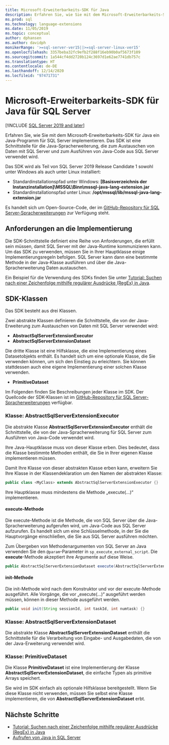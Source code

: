 ```yaml
---
title: Microsoft-Erweiterbarkeits-SDK für Java
description: Erfahren Sie, wie Sie mit dem Microsoft-Erweiterbarkeits-SDK für Java ein Java-Programm für SQL Server implementieren.
ms.prod: sql
ms.technology: language-extensions
ms.date: 11/05/2019
ms.topic: conceptual
author: dphansen
ms.author: davidph
monikerRange: '>=sql-server-ver15||>=sql-server-linux-ver15'
ms.openlocfilehash: 3357beba32fc9efb2f288f16eb90b0af5673f109
ms.sourcegitcommit: 1a544cf4dd2720b124c3697d1e62ae7741db757c
ms.translationtype: HT
ms.contentlocale: de-DE
ms.lasthandoff: 12/14/2020
ms.locfileid: "97471731"
---
```

# <a name="microsoft-extensibility-sdk-for-java-for-sql-server"></a>Microsoft-Erweiterbarkeits-SDK für Java für SQL Server
[!INCLUDE [SQL Server 2019 and later](../../includes/applies-to-version/sqlserver2019.md)]

Erfahren Sie, wie Sie mit dem Microsoft-Erweiterbarkeits-SDK für Java ein Java-Programm für SQL Server implementieren. Das SDK ist eine Schnittstelle für die Java-Spracherweiterung, die zum Austauschen von Daten mit SQL Server und zum Ausführen von Java-Code aus SQL Server verwendet wird.

Das SDK wird als Teil von SQL Server 2019 Release Candidate 1 sowohl unter Windows als auch unter Linux installiert:

+ Standardinstallationspfad unter Windows: **[Basisverzeichnis der Instanzinstallation]\MSSQL\Binn\mssql-java-lang-extension.jar**
+ Standardinstallationspfad unter Linux: **/opt/mssql/lib/mssql-java-lang-extension.jar**

Es handelt sich um Open-Source-Code, der im [GitHub-Repository für SQL Server-Spracherweiterungen](https://github.com/microsoft/sql-server-language-extensions) zur Verfügung steht.

## <a name="implementation-requirements"></a>Anforderungen an die Implementierung

Die SDK-Schnittstelle definiert eine Reihe von Anforderungen, die erfüllt sein müssen, damit SQL Server mit der Java-Runtime kommunizieren kann. Um das SDK zu verwenden, müssen Sie in Ihrer Hauptklasse einige Implementierungsregeln befolgen. SQL Server kann dann eine bestimmte Methode in der Java-Klasse ausführen und über die Java-Spracherweiterung Daten austauschen.

Ein Beispiel für die Verwendung des SDKs finden Sie unter [Tutorial: Suchen nach einer Zeichenfolge mithilfe regulärer Ausdrücke (RegEx) in Java](../tutorials/search-for-string-using-regular-expressions-in-java.md).

## <a name="sdk-classes"></a>SDK-Klassen

Das SDK besteht aus drei Klassen.

Zwei abstrakte Klassen definieren die Schnittstelle, die von der Java-Erweiterung zum Austauschen von Daten mit SQL Server verwendet wird:

- **AbstractSqlServerExtensionExecutor**
- **AbstractSqlServerExtensionDataset**

Die dritte Klasse ist eine Hilfsklasse, die eine Implementierung eines Datasetobjekts enthält. Es handelt sich um eine optionale Klasse, die Sie verwenden können, um sich den Einstieg zu erleichtern. Sie können stattdessen auch eine eigene Implementierung einer solchen Klasse verwenden.

- **PrimitiveDataset**

Im Folgenden finden Sie Beschreibungen jeder Klasse im SDK. Der Quellcode der SDK-Klassen ist im [GitHub-Repository für SQL Server-Spracherweiterungen](https://github.com/microsoft/sql-server-language-extensions/tree/master/language-extensions/java/sdk) verfügbar.

### <a name="class-abstractsqlserverextensionexecutor"></a>Klasse: AbstractSqlServerExtensionExecutor

Die abstrakte Klasse **AbstractSqlServerExtensionExecutor** enthält die Schnittstelle, die von der Java-Spracherweiterung für SQL Server zum Ausführen von Java-Code verwendet wird.

Ihre Java-Hauptklasse muss von dieser Klasse erben. Dies bedeutet, dass die Klasse bestimmte Methoden enthält, die Sie in Ihrer eigenen Klasse implementieren müssen.

Damit Ihre Klasse von dieser abstrakten Klasse erben kann, erweitern Sie Ihre Klasse in der Klassendeklaration um den Namen der abstrakten Klasse:

```java
public class <MyClass> extends AbstractSqlServerExtensionExecutor {}
```

Ihre Hauptklasse muss mindestens die Methode „execute(...)“ implementieren.

#### <a name="method-execute"></a>execute-Methode

Die execute-Methode ist die Methode, die von SQL Server über die Java-Spracherweiterung aufgerufen wird, um Java-Code aus SQL Server aufzurufen. Es handelt sich um eine Schlüsselmethode, in der Sie die Hauptvorgänge einschließen, die Sie aus SQL Server ausführen möchten.

Zum Übergeben von Methodenargumenten von SQL Server an Java verwenden Sie den `@param`-Parameter in `sp_execute_external_script`. Die **execute**-Methode akzeptiert ihre Argumente auf diese Weise.

```java
public AbstractSqlServerExtensionDataset execute(AbstractSqlServerExtensionDataset input, LinkedHashMap<String, Object> params)  {}
```

#### <a name="method-init"></a>init-Methode

Die init-Methode wird nach dem Konstruktor und vor der execute-Methode ausgeführt. Alle Vorgänge, die vor „execute(...)“ ausgeführt werden müssen, können in dieser Methode ausgeführt werden.

```java
public void init(String sessionId, int taskId, int numtask) {}
```

### <a name="class-abstractsqlserverextensiondataset"></a>Klasse: AbstractSqlServerExtensionDataset

Die abstrakte Klasse **AbstractSqlServerExtensionDataset** enthält die Schnittstelle für die Verarbeitung von Eingabe- und Ausgabedaten, die von der Java-Erweiterung verwendet wird.


### <a name="class-primitivedataset"></a>Klasse: PrimitiveDataset

Die Klasse **PrimitiveDataset** ist eine Implementierung der Klasse **AbstractSqlServerExtensionDataset**, die einfache Typen als primitive Arrays speichert.

Sie wird im SDK einfach als optionale Hilfsklasse bereitgestellt. Wenn Sie diese Klasse nicht verwenden, müssen Sie selbst eine Klasse implementieren, die von **AbstractSqlServerExtensionDataset** erbt.  

## <a name="next-steps"></a>Nächste Schritte

+ [Tutorial: Suchen nach einer Zeichenfolge mithilfe regulärer Ausdrücke (RegEx) in Java](../tutorials/search-for-string-using-regular-expressions-in-java.md)
+ [Aufrufen von Java in SQL Server](call-java-from-sql.md)
